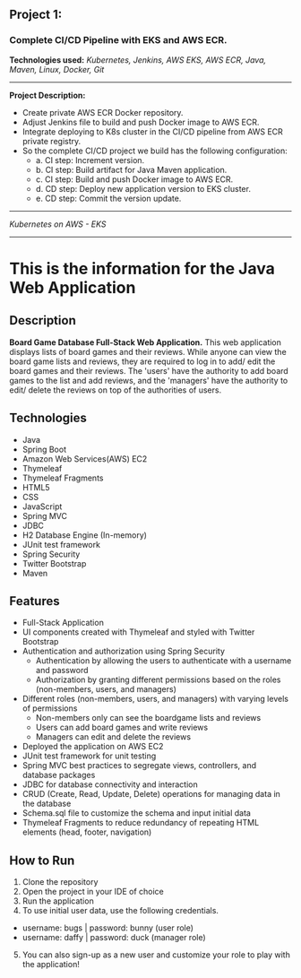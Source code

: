 ## Project 1:
### Complete CI/CD Pipeline with EKS and AWS ECR.
**Technologies used:**
*Kubernetes, Jenkins, AWS EKS, AWS ECR, Java, Maven, Linux, Docker, Git*

---

**Project Description:**
- Create private AWS ECR Docker repository.
- Adjust Jenkins file to build and push Docker image to AWS ECR.
- Integrate deploying to K8s cluster in the CI/CD pipeline from AWS ECR private registry.
- So the complete CI/CD project we build has the following configuration:
    - a. CI step: Increment version.
    - b. CI step: Build artifact for Java Maven application.
    - c. CI step: Build and push Docker image to AWS ECR.
    - d. CD step: Deploy new application version to EKS cluster.
    - e. CD step: Commit the version update.
---
*Kubernetes on AWS - EKS*

---

# This is the information for the Java Web Application

## Description

**Board Game Database Full-Stack Web Application.**
This web application displays lists of board games and their reviews. While anyone can view the board game lists and reviews, they are required to log in to add/ edit the board games and their reviews. The 'users' have the authority to add board games to the list and add reviews, and the 'managers' have the authority to edit/ delete the reviews on top of the authorities of users.  

## Technologies

- Java
- Spring Boot
- Amazon Web Services(AWS) EC2
- Thymeleaf
- Thymeleaf Fragments
- HTML5
- CSS
- JavaScript
- Spring MVC
- JDBC
- H2 Database Engine (In-memory)
- JUnit test framework
- Spring Security
- Twitter Bootstrap
- Maven

## Features

- Full-Stack Application
- UI components created with Thymeleaf and styled with Twitter Bootstrap
- Authentication and authorization using Spring Security
  - Authentication by allowing the users to authenticate with a username and password
  - Authorization by granting different permissions based on the roles (non-members, users, and managers)
- Different roles (non-members, users, and managers) with varying levels of permissions
  - Non-members only can see the boardgame lists and reviews
  - Users can add board games and write reviews
  - Managers can edit and delete the reviews
- Deployed the application on AWS EC2
- JUnit test framework for unit testing
- Spring MVC best practices to segregate views, controllers, and database packages
- JDBC for database connectivity and interaction
- CRUD (Create, Read, Update, Delete) operations for managing data in the database
- Schema.sql file to customize the schema and input initial data
- Thymeleaf Fragments to reduce redundancy of repeating HTML elements (head, footer, navigation)

## How to Run

1. Clone the repository
2. Open the project in your IDE of choice
3. Run the application
4. To use initial user data, use the following credentials.
  - username: bugs    |     password: bunny (user role)
  - username: daffy   |     password: duck  (manager role)
5. You can also sign-up as a new user and customize your role to play with the application!

